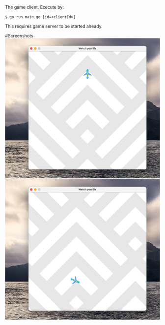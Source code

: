 The game client. Execute by:

`$ go run main.go [id=<clientId>]`

This requires game server to be started already.

#Screenshots
![](screenshots/Screenshot-single-1.png)
![](screenshots/Screenshot-single-2.png)
